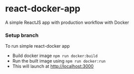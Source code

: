 # react-docker-app
A simple ReactJS app with production workflow with Docker

### Setup branch

To run simple react-docker app
 - Build docker image
    `npm run docker:build`
 - Run the built image using
	 `npm run docker:run`
 - This will launch at [http://localhost:3000](http://localhost:3000)
